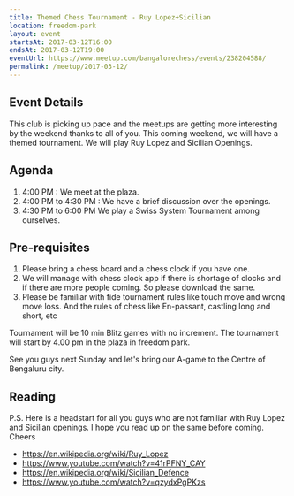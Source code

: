 ```yaml
---
title: Themed Chess Tournament - Ruy Lopez+Sicilian
location: freedom-park
layout: event
startsAt: 2017-03-12T16:00
endsAt: 2017-03-12T19:00
eventUrl: https://www.meetup.com/bangalorechess/events/238204588/
permalink: /meetup/2017-03-12/
---
```

## Event Details
This club is picking up pace and the meetups are getting more interesting by the weekend thanks to all of you. This coming weekend, we will have a themed tournament. We will play Ruy Lopez and Sicilian Openings.

## Agenda
1. 4:00 PM : We meet at the plaza.
1. 4:00 PM to 4:30 PM : We have a brief discussion over the openings.
1. 4:30 PM to 6:00 PM We play a Swiss System Tournament among ourselves.

## Pre-requisites
1. Please bring a chess board and a chess clock if you have one.
1. We will manage with chess clock app if there is shortage of clocks and if there are more people coming. So please download the same.
1. Please be familiar with fide tournament rules like touch move and wrong move loss. And the rules of chess like En-passant, castling long and short, etc

Tournament will be 10 min Blitz games with no increment. The tournament will start by 4.00 pm in the plaza in freedom park.

See you guys next Sunday and let's bring our A-game to the Centre of Bengaluru city.
## Reading

P.S. Here is a headstart for all you guys who are not familiar with Ruy Lopez and Sicilian openings. I hope you read up on the same before coming. Cheers

- <https://en.wikipedia.org/wiki/Ruy_Lopez>
- <https://www.youtube.com/watch?v=41rPFNY_CAY>
- <https://en.wikipedia.org/wiki/Sicilian_Defence>
- <https://www.youtube.com/watch?v=qzydxPgPKzs>
